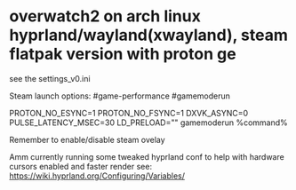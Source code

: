 # overwatch2 on arch linux hyprland/wayland(xwayland), steam flatpak version with proton ge

see the settings_v0.ini

Steam launch options: #game-performance #gamemoderun

PROTON_NO_ESYNC=1 PROTON_NO_FSYNC=1 DXVK_ASYNC=0 PULSE_LATENCY_MSEC=30 LD_PRELOAD="" gamemoderun %command%

Remember to enable/disable steam ovelay

Amm currently running some tweaked hyprland conf to help with hardware cursors enabled and faster render see: 
https://wiki.hyprland.org/Configuring/Variables/
